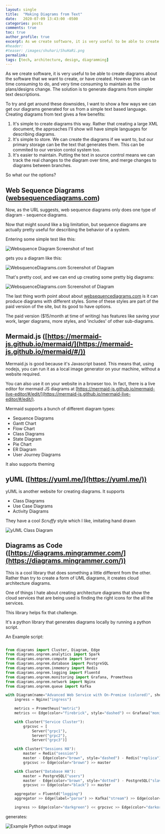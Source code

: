 ```yaml
---
layout: single
title:  "Making Diagrams from Text"
date:   2020-07-09 13:43:00 -0500
categories: posts
comments: true
toc: true
author_profile: true
excerpt: As we create software, it is very useful to be able to create diagrams about the software that we want to create, or have created. However this can be time consuming to do, and very time consuming to maintain as the plans/designs change. The solution is to generate diagrams from simpler text descriptions. Lets look at how.
#header:
#teaser: /images/shuhari/ShuHaRi.png
permalink: 
tags: [tech, architecture, design, diagramming]
---
```


As we create software, it is very useful to be able to create diagrams about the software that we want to create, or have created. However this can be time consuming to do, and very time consuming to maintain as the plans/designs change. The solution is to generate diagrams from simpler text descriptions. 

To try and get around these downsides, I want to show a few ways we can get our diagrams generated for us from a simple text based language. 
Creating diagrams from text gives a few benefits:

1. It's simple to create diagrams this way. Rather that creating a large XML document, the approaches I'll show will have simple languages for describing diagrams.
2. It's simple to store. We can create the diagrams if we want to, but our primary storage can be the text that generates them. This can be commited to our version contol system too.
3. It's easier to maintain. Putting the text in source control means we can track the real changes to the diagram over time, and merge changes to diagrams between branches. 

So what our the options?

## Web Sequence Diagrams ([websequencediagrams.com](https://www.websequencediagrams.com))

Now, as the URL suggests, web sequence diagrams only does one type of diagram - sequence diagrams.

Now that might sound like a big limitation, but sequence diagrams are actually pretty useful for describing the behavior of a system. 

Entering some simple test like this:

![Websquence Diagram Screenshot of text](../images/2020-09-21-making-diagrams/websequencediagrams-text.png)

gets you a diagram like this:

 ![WebsquenceDiagrams.com Screenshot of Diagram](../images/2020-09-21-making-diagrams/websequencediagrams-image.png)


That's pretty cool, and we can end up creating some pretty big diagrams:


 ![WebsquenceDiagrams.com Screenshot of Diagram](../images/2020-09-21-making-diagrams/websequencediagrams-bigimage.png)


The last thing worth point about about [websequencediagrams.com](https://www.websequencediagrams.com) is it can produce diagrams with different styles.
Some of these styles are part of the paid version of the site, but its good to have options.

The paid version ($15/month at time of writing) has features like saving your work, larger diagrams, more styles, and 'includes' of other sub-diagrams.


## Mermaid.js ([https://mermaid-js.github.io/mermaid/](https://mermaid-js.github.io/mermaid/#/))

Mermaid.js is good because it's Javascript based.
This means that, using nodejs, you can run it as a local image generator on your machine, without a website required.

You can also use it on your website in a browser too. 
In fact, there is a live editor for mermaid JS diagrams at [https://mermaid-js.github.io/mermaid-live-editor/#/edit/](https://mermaid-js.github.io/mermaid-live-editor/#/edit/).

Mermaid supports a bunch of different diagram types:

- Sequence Diagrams
- Gantt Chart
- Flow Chart
- Class Diagrams
- State Diagram
- Pie Chart
- ER Diagram
- User Journey Diagrams
  
It also supports theming 

## yUML ([https://yuml.me/](https://yuml.me/))

yUML is another website for creating diagrams. 
It supports 

- Class Diagrams
- Use Case Diagrams
- Activity Diagrams

They have a cool *Scruffy* style which I like, imitating hand drawn

![yUML Class Diagram](../images/2020-09-21-making-diagrams/yuml-example-image.png)


## Diagrams as Code ([https://diagrams.mingrammer.com/](https://diagrams.mingrammer.com/))

This is a cool library that does something a little different from the other.
Rather than try to create a form of UML diagrams, it creates cloud architecture diagrams.

One of things I hate about creating architecture diagrams that show the cloud services that are being used is finding the right icons for the all the services.

This library helps fix that challenge.

It's a python library that generates diagrams locally by running a python script. 

An Example script:

``` python

from diagrams import Cluster, Diagram, Edge
from diagrams.onprem.analytics import Spark
from diagrams.onprem.compute import Server
from diagrams.onprem.database import PostgreSQL
from diagrams.onprem.inmemory import Redis
from diagrams.onprem.logging import Fluentd
from diagrams.onprem.monitoring import Grafana, Prometheus
from diagrams.onprem.network import Nginx
from diagrams.onprem.queue import Kafka

with Diagram(name="Advanced Web Service with On-Premise (colored)", show=False):
    ingress = Nginx("ingress")

    metrics = Prometheus("metric")
    metrics << Edge(color="firebrick", style="dashed") << Grafana("monitoring")

    with Cluster("Service Cluster"):
        grpcsvc = [
            Server("grpc1"),
            Server("grpc2"),
            Server("grpc3")]

    with Cluster("Sessions HA"):
        master = Redis("session")
        master - Edge(color="brown", style="dashed") - Redis("replica") << Edge(label="collect") << metrics
        grpcsvc >> Edge(color="brown") >> master

    with Cluster("Database HA"):
        master = PostgreSQL("users")
        master - Edge(color="brown", style="dotted") - PostgreSQL("slave") << Edge(label="collect") << metrics
        grpcsvc >> Edge(color="black") >> master

    aggregator = Fluentd("logging")
    aggregator >> Edge(label="parse") >> Kafka("stream") >> Edge(color="black", style="bold") >> Spark("analytics")

    ingress >> Edge(color="darkgreen") << grpcsvc >> Edge(color="darkorange") >> aggregator

```

generates:

![Example Python output image](../images/2020-09-21-making-diagrams/aws_grouped_workers_diagram.png)



